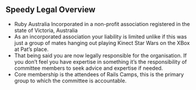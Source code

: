 ## Speedy Legal Overview

- Ruby Australia Incorporated in a non-profit association registered in the state of Victoria, Australia
- As an incorporated association your liability is limited unlike if this was just a group of mates hanging out playing Kinect Star Wars on the XBox at Pat’s place.
- That being said you are now legally responsible for the organisation. If you don’t feel you have expertise in something it’s the responsibility of committee members to seek advice and expertise if needed.
- Core membership is the attendees of Rails Camps, this is the primary group to which the committee is accountable.
